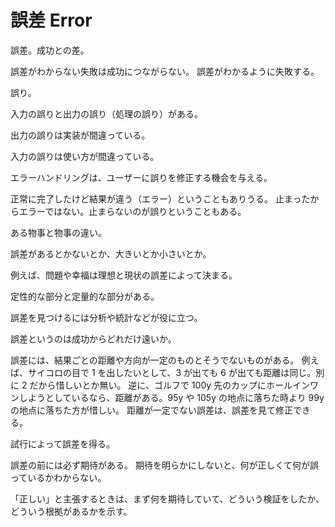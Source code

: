 # 誤差 Error

誤差。成功との差。

誤差がわからない失敗は成功につながらない。
誤差がわかるように失敗する。

誤り。

入力の誤りと出力の誤り（処理の誤り）がある。

出力の誤りは実装が間違っている。

入力の誤りは使い方が間違っている。

エラーハンドリングは、ユーザーに誤りを修正する機会を与える。

正常に完了したけど結果が違う（エラー）ということもありうる。
止まったからエラーではない。止まらないのが誤りということもある。

ある物事と物事の違い。

誤差があるとかないとか、大きいとか小さいとか。

例えば、問題や幸福は理想と現状の誤差によって決まる。

定性的な部分と定量的な部分がある。

誤差を見つけるには分析や統計などが役に立つ。

誤差というのは成功からどれだけ遠いか。

誤差には、結果ごとの距離や方向が一定のものとそうでないものがある。
例えば、サイコロの目で 1 を出したいとして、3 が出ても 6 が出ても距離は同じ。別に 2 だから惜しいとか無い。
逆に、ゴルフで 100y 先のカップにホールインワンしようとしているなら、距離がある。95y や 105y の地点に落ちた時より 99y の地点に落ちた方が惜しい。
距離が一定でない誤差は、誤差を見て修正できる。

試行によって誤差を得る。

誤差の前には必ず期待がある。
期待を明らかにしないと、何が正しくて何が誤っているかわからない。

「正しい」と主張するときは、まず何を期待していて、どういう検証をしたか、どういう根拠があるかを示す。
